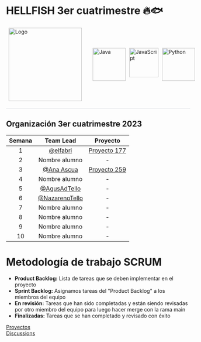 <h1>HELLFISH 3er cuatrimestre 🔥🐟</h1>

<div style="display: flex; justify-content: center; align-items: center;">
  <a href="https://simpsons.fandom.com/es/wiki/Flying_Hellfish"><img src="https://avatars.githubusercontent.com/t/6707833?s=280&v=4" alt="Logo" width="200" height="200" align="right" hspace="20"></a>
  <div>
    <div style="display: flex; justify-content: center;">
      <a href="https://www.java.com/"><img src="https://cdn.icon-icons.com/icons2/2415/PNG/512/java_original_wordmark_logo_icon_146459.png" alt="Java" width="90" height="90" style="margin-left: 10px;"></a>
      <a href="https://www.javascript.com/"><img src="https://upload.wikimedia.org/wikipedia/commons/thumb/9/99/Unofficial_JavaScript_logo_2.svg/480px-Unofficial_JavaScript_logo_2.svg.png" alt="JavaScript" width="80" height="80" style="margin-left: 10px;"></a>
      <a href="https://www.python.org"><img src="https://miro.medium.com/v2/resize:fit:378/1*y6zvdl68fA-5nd9v-StFMg.png" alt="Python" width="90" height="90" style="margin-left: 10px;"></a>
    </div>
  </div>
</div>

<div style="height:1px; background-color: #e1e4e8; margin-top: 20px; margin-bottom: 20px;"></div>

<h2>Organización 3er cuatrimestre 2023</h2>

| Semana | Team Lead | Proyecto |
| :----: | :-------:| :-------:|
|   1    | [@elfabri](https://github.com/elfabri) |    [Proyecto 177](https://github.com/orgs/CodeSystem2022/projects/177)     |
|   2    | Nombre alumno |    -     |
|   3    | [@Ana Ascua](https://github.com/aniascua) | [Proyecto 259](https://github.com/orgs/CodeSystem2022/projects/259)|
|   4    | Nombre alumno |    -     |
|   5    | [@AgusAdTello](https://github.com/AgusAdTello) |    -     |
|   6    | [@NazarenoTello](https://github.com/nazarenotello) |    -     |
|   7    | Nombre alumno |    -     |
|   8    | Nombre alumno |    -     |
|   9    | Nombre alumno |    -     |
|  10    | Nombre alumno |    -     |

# Metodología de trabajo SCRUM
- **Product Backlog:** Lista de tareas que se deben implementar en el proyecto 
- **Sprint Backlog:** Asignamos tareas del "Product Backlog" a los miembros del equipo 
- **En revisión:** Tareas que han sido completadas y están siendo revisadas por otro miembro del equipo para luego hacer merge con la rama main
- **Finalizadas:** Tareas que se han completado y revisado con éxito 

[Proyectos](https://github.com/CodeSystem2022/HELLFISH_3er/projects?query=is%3Aopen)
<br>
[Discussions](https://github.com/CodeSystem2022/HELLFISH_3er/discussions/44)
